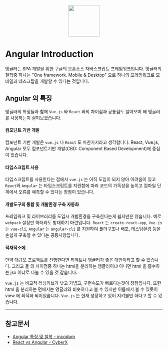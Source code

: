 <div align="center">
  <img src="https://upload.wikimedia.org/wikipedia/commons/thumb/c/cf/Angular_full_color_logo.svg/250px-Angular_full_color_logo.svg.png" style="width: 100px; height: 100px;">
</div>

# Angular Introduction

앵귤러는 SPA 개발을 위한 구글의 오픈소스 자바스크립트 프레임워크입니다. 앵귤러의 철학중 하나는 "One framework. Mobile & Desktop" 으로 하나의 프레임워크로 모바일과 데스크탑을 개발할 수 있다는 것입니다.

## Angular 의 특징

앵귤러의 특징들과 함께 `Vue.js` 와 `React` 와의 차이점과 공통점도 알아보며 왜 앵귤러를 사용하는지 살펴보겠습니다.

#### 컴포넌트 기반 개발

컴포넌트 기반 개발은 `vue.js` 나 `React` 도 마찬가지라고 생각합니다. React,  Vue.js, Angular 모두 컴포넌트기반 개발(CBD: Component Based Development)에 중심이 있습니다.

#### 타입스크립트 사용

타입스크립트를 사용한다는 점에서 `vue.js` 는 아직 도입이 되지 않아 어려움이 있고 `React`와 `Angular` 는 타입스크립트를 지원함에 따라 코드의 가독성을 높이고 컴파일 단계에서 오류를 예측할 수 있다는 장점이 있습니다.

#### 개발도구의 통합 및 개발환경 구축 자동화

프레임워크 및 라이브러리를 도입시 개발환경을 구축한다는게 쉽지만은 않습니다. 예로 `webpack` 설정만 하더라도 방대하기 마련입니다. `React` 는 `create-react-app`, `Vue.js` 는 `vue-cli`, `Angular` 는 `angular-cli` 를 지원하여 폴더구조나 배포, 테스팅환경 등을 손쉽게 구축할 수 있다는 공통사항입니다.

#### 적재적소에

만약 대규모 프로젝트를 진행한다면 리액트나 앵귤러가 좋은 대안이라고 할 수 있습니다. 그리고 둘 의 차이점중 하나는 html을 분리하는 앵귤러이냐 아니면 html 을 흡수하는 jsx 이냐로 나눌 수 있을 것 같습니다.

`Vue.js` 는 비교적 러닝커브가 낮고 가볍고, 구현속도가 빠르다는것이 장점입니다. 또한 html 을 분리하는 면에서는 앵귤러와 비슷하다고 볼 수 있지만 이름에서 볼 수 있듯이 view 에 최적화 되어있습니다. `Vue.js` 는 현재 성장하고 있어 지켜볼만 하다고 할 수 있습니다.

---

## 참고문서

* [Angular 특징 및 철학 - incodom](http://www.incodom.kr/Angular_%ED%8A%B9%EC%A7%95_%EB%B0%8F_%EC%B2%A0%ED%95%99)
* [React vs Angular - CyberX](http://cyberx.tistory.com/142)
